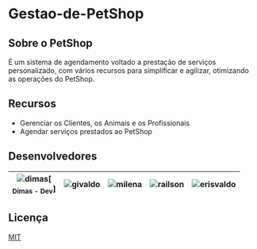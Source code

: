 # Gestao-de-PetShop
<p align="center">
  <a href="https://github.com/implementacaoteste/TEC.2022.1.105.Gestao-de-PetShop">
   </a>
</p>

## Sobre o PetShop

É um sistema de agendamento voltado a prestação de serviços personalizado, com vários recursos para simplificar e agilizar, otimizando as operações do PetShop.

## Recursos

- Gerenciar os Clientes, os Animais e os Profissionais
- Agendar serviços prestados ao PetShop

## Desenvolvedores
<!-- ALL-CONTRIBUTORS-LIST:START - Do not remove or modify this section -->
<!-- prettier-ignore -->
![dimas](https://github.com/DimasMota.png)[<br /><sub><b>Dimas - Dev</b></sub>] |![givaldo](https://github.com/givacombr.png) |![milena](https://github.com/milenacalacio.png)|![railson](https://github.com/railsonsousa10.png) |![erisvaldo](https://github.com/implementacaoteste.png)
 |:-----------------------------:|:-----------------------------:|:-----------------------------:|:-----------------------------:|:-----------------------------:|

<!-- ALL-CONTRIBUTORS-LIST:END -->

## Licença

[MIT](https://choosealicense.com/licenses/mit/)
